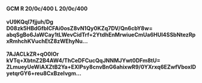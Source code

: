 #### GCM R 20/0c/400 L 20/0c/400
**vU9KQql7fjjuh/Dg**<br/>**D08zk5HBdGfbICFAi0osZ8vN1Qy0KZq7DV/Qn6cbY8w=**<br/>**abqSgBo6JaWCay1tLWevCidTrf+2YtdhEnMrwiueCmUa6HUl4SSbNtezRpxRmhchKVuchEtZ8zWEhyNu...**<br/><br/>
**7AJACLkZR+qO0IOr**<br/>**kVTq+XbtnZ2B4AW4/ThCeDFCucQqJNNMJYwt0DFm8tU=**<br/>**ZLmueyUeWiAXZtB2Ya+EXIPsy8cnvBnG6ahixwR9/0YXrxq6EZwfVboxlDyetqrGY6+reu8CxBzeIvgm...**